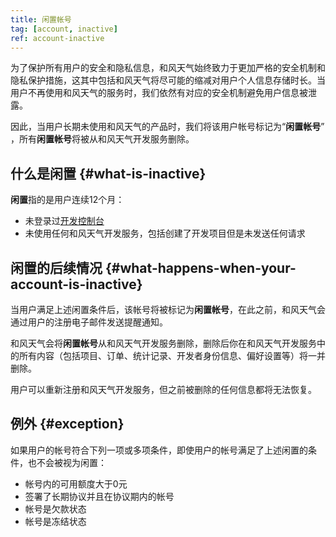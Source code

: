 ```yaml
---
title: 闲置帐号
tag: [account, inactive]
ref: account-inactive
---
```


为了保护所有用户的安全和隐私信息，和风天气始终致力于更加严格的安全机制和隐私保护措施，这其中包括和风天气将尽可能的缩减对用户个人信息存储时长。当用户不再使用和风天气的服务时，我们依然有对应的安全机制避免用户信息被泄露。

因此，当用户长期未使用和风天气的产品时，我们将该用户帐号标记为“**闲置帐号**” ，所有**闲置帐号**将被从和风天气开发服务删除。

## 什么是闲置 {#what-is-inactive}

**闲置**指的是用户连续12个月：

- 未登录过[开发控制台](https://console.qweather.com)
- 未使用任何和风天气开发服务，包括创建了开发项目但是未发送任何请求

## 闲置的后续情况 {#what-happens-when-your-account-is-inactive}

当用户满足上述闲置条件后，该帐号将被标记为**闲置帐号**，在此之前，和风天气会通过用户的注册电子邮件发送提醒通知。

和风天气会将**闲置帐号**从和风天气开发服务删除，删除后你在和风天气开发服务中的所有内容（包括项目、订单、统计记录、开发者身份信息、偏好设置等）将一并删除。

用户可以重新注册和风天气开发服务，但之前被删除的任何信息都将无法恢复。

## 例外 {#exception}

如果用户的帐号符合下列一项或多项条件，即使用户的帐号满足了上述闲置的条件，也不会被视为闲置：

- 帐号内的可用额度大于0元
- 签署了长期协议并且在协议期内的帐号
- 帐号是欠款状态
- 帐号是冻结状态




